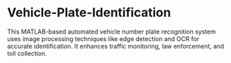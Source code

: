 # Vehicle-Plate-Identification
This MATLAB-based automated vehicle number plate recognition system uses image processing techniques like edge detection and OCR for accurate identification. It enhances traffic monitoring, law enforcement, and toll collection.
